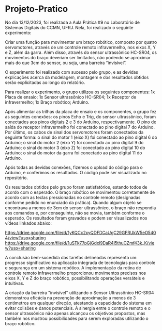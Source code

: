 # Projeto-Pratico

  No dia 13/12/2023, foi realizada a Aula Prática #9 no Laboratório de Sistemas Digitais do CCMN, UFRJ. Nela, foi realizado o seguinte experimento:

  Criar uma função para movimentar um braço robótico, composto por quatro servomotores, através de um controle remoto infravermelho, nos eixos X, Y e Z, além da garra. Além disso, através do sensor ultrassônico HC-SR04, os movimentos do braço deveriam ser limitados, não podendo se aproximar mais do que 3cm do sensor, ou seja, uma barreira “invisível”.

  O experimento foi realizado com sucesso pelo grupo, e as devidas explicações acerca da modelagem, montagem e dos resultados obtidos serão explicitadas ao longo do relatório.


  Para realizar o experimento, o grupo utilizou os seguintes componentes: 1x Placa de ensaio; 1x Sensor ultrassônico HC-SR04; 1x Receptor de infravermelho; 1x Braço robótico; Arduino. 

  Após alimentar as trilhas da placa de ensaio e os componentes, o grupo fez as seguintes conexões: os pinos Echo e Trig, do sensor ultrassônico, foram conectados aos pinos digitais 2 e 3 do Arduino, respectivamente. O pino de saída do receptor infravermelho foi conectado ao pino digital 7 do Arduino. Por último, os cabos de sinal dos servomotores foram conectados da seguinte forma: o sinal do motor 1 (eixo X) foi conectado ao pino digital 6 do Arduino; o sinal do motor 2 (eixo Y) foi conectado ao pino digital 9 do Arduino; o sinal do motor 3 (eixo Z) foi conectado ao pino digital 10 do Arduino; o sinal do motor da garra foi conectado ao pino digital 11 do Arduino.


  Após todas as devidas conexões, fizemos o upload do código para o Arduino, e conferimos os resultados. O código pode ser visualizado no repositório.


  Os resultados obtidos pelo grupo foram satisfatórios, estando todos de acordo com o esperado. O braço robótico se movimentou corretamente de acordo com as teclas pressionadas no controle remoto (designadas conforme pedido no enunciado da prática). Quando algum objeto se encontrava a menos de 3cm do sensor ultrassônico, o braço não respondia aos comandos e, por conseguinte, não se movia, também conforme o esperado.	
Os resultados foram gravados e podem ser visualizados nos vídeos linkados abaixo:

https://drive.google.com/file/d/1yKQCc2xyQDFDCaUgC29GFRUkW5eO5404/view?usp=sharing
https://drive.google.com/file/d/1uSTk77pGjGdxl9DaR4I5thuCZmf43k_K/view?usp=sharing


A conclusão bem-sucedida das tarefas delineadas representa um progresso significativo na aplicação integrada de tecnologias para controle e segurança em um sistema robótico. A implementação da rotina de controle remoto infravermelho proporcionou movimentos precisos nos eixos X, Y e Z do braço robótico, possibilitando operações versáteis e intuitivas.

A criação da barreira "invisível" utilizando o Sensor Ultrassônico HC-SR04 demonstrou eficácia na prevenção de aproximação a menos de 3 centímetros em qualquer direção, atestando a capacidade do sistema em evitar colisões e danos potenciais. A sinergia entre o controle remoto e o sensor ultrassônico não apenas alcançou os objetivos propostos, mas também nos mostrou possibilidades para serem exploradas utilizando o braço robótico.
